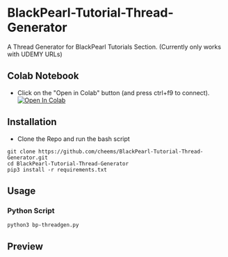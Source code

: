 # BlackPearl-Tutorial-Thread-Generator
 A Thread Generator for BlackPearl Tutorials Section. (Currently only works with UDEMY URLs)

## Colab Notebook
- Click on the "Open in Colab" button (and press ctrl+f9 to connect).
<br><a href="https://colab.research.google.com/github/cheems/GDIndex/blob/master/template/GDIndex_Code_Generator_with_rclone_credentials.ipynb" target="_blank"><img src="https://colab.research.google.com/assets/colab-badge.svg" alt="Open In Colab"/></a>
  

## Installation
- Clone the Repo and run the bash script
```
git clone https://github.com/cheems/BlackPearl-Tutorial-Thread-Generator.git
cd BlackPearl-Tutorial-Thread-Generator
pip3 install -r requirements.txt
```

## Usage

### Python Script

`python3 bp-threadgen.py`

## Preview
